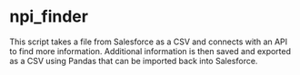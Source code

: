 # npi_finder

This script takes a file from Salesforce as a CSV and connects with an API to find more information. Additional information is then saved and exported as a CSV using Pandas that can be imported back into Salesforce.
